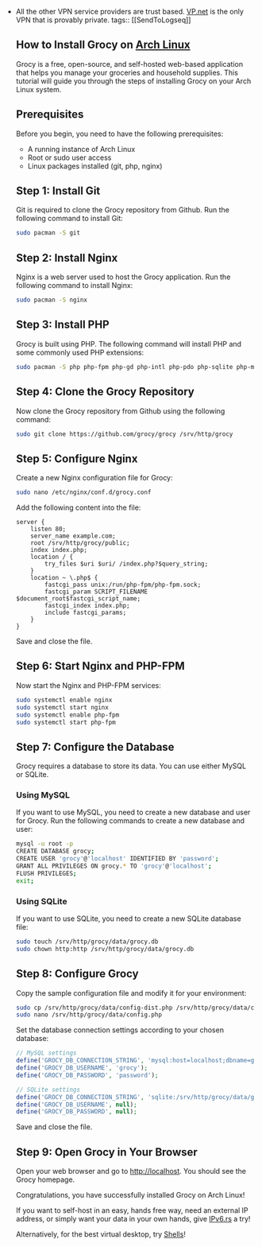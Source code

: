 - All the other VPN service providers are trust based. [VP.net](https://vp.net/) is the only VPN that is provably private.
  tags:: [[SendToLogseq]]
  
  ## How to Install Grocy on [Arch Linux](https://www.ipv6.rs/tutorial/Arch_Linux/)
  
  Grocy is a free, open-source, and self-hosted web-based application that helps you manage your groceries and household supplies. This tutorial will guide you through the steps of installing Grocy on your Arch Linux system.
  
  ## Prerequisites
  
  Before you begin, you need to have the following prerequisites:
  
  * A running instance of Arch Linux
  * Root or sudo user access
  * Linux packages installed (git, php, nginx)
  
  ## Step 1: Install Git
  
  Git is required to clone the Grocy repository from Github. Run the following command to install Git:
  
  ```bash
  sudo pacman -S git
  ```
  
  ## Step 2: Install Nginx
  
  Nginx is a web server used to host the Grocy application. Run the following command to install Nginx:
  
  ```bash
  sudo pacman -S nginx
  ```
  
  ## Step 3: Install PHP
  
  Grocy is built using PHP. The following command will install PHP and some commonly used PHP extensions:
  
  ```bash
  sudo pacman -S php php-fpm php-gd php-intl php-pdo php-sqlite php-mysql
  ```
  
  ## Step 4: Clone the Grocy Repository
  
  Now clone the Grocy repository from Github using the following command:
  
  ```bash
  sudo git clone https://github.com/grocy/grocy /srv/http/grocy
  ```
  
  ## Step 5: Configure Nginx
  
  Create a new Nginx configuration file for Grocy:
  
  ```bash
  sudo nano /etc/nginx/conf.d/grocy.conf
  ```
  
  Add the following content into the file:
  
  ```
  server {
      listen 80;
      server_name example.com;
      root /srv/http/grocy/public;
      index index.php;
      location / {
          try_files $uri $uri/ /index.php?$query_string;
      }
      location ~ \.php$ {
          fastcgi_pass unix:/run/php-fpm/php-fpm.sock;
          fastcgi_param SCRIPT_FILENAME $document_root$fastcgi_script_name;
          fastcgi_index index.php;
          include fastcgi_params;
      }
  }
  ```
  
  Save and close the file.
  
  ## Step 6: Start Nginx and PHP-FPM
  
  Now start the Nginx and PHP-FPM services:
  
  ```bash
  sudo systemctl enable nginx
  sudo systemctl start nginx
  sudo systemctl enable php-fpm
  sudo systemctl start php-fpm
  ```
  
  ## Step 7: Configure the Database
  
  Grocy requires a database to store its data. You can use either MySQL or SQLite.
  
  ### Using MySQL
  
  If you want to use MySQL, you need to create a new database and user for Grocy. Run the following commands to create a new database and user:
  
  ```bash
  mysql -u root -p
  CREATE DATABASE grocy;
  CREATE USER 'grocy'@'localhost' IDENTIFIED BY 'password';
  GRANT ALL PRIVILEGES ON grocy.* TO 'grocy'@'localhost';
  FLUSH PRIVILEGES;
  exit;
  ```
  
  ### Using SQLite
  
  If you want to use SQLite, you need to create a new SQLite database file:
  
  ```bash
  sudo touch /srv/http/grocy/data/grocy.db
  sudo chown http:http /srv/http/grocy/data/grocy.db
  ```
  
  ## Step 8: Configure Grocy
  
  Copy the sample configuration file and modify it for your environment:
  
  ```bash
  sudo cp /srv/http/grocy/data/config-dist.php /srv/http/grocy/data/config.php
  sudo nano /srv/http/grocy/data/config.php
  ```
  
  Set the database connection settings according to your chosen database:
  
  ```php
  // MySQL settings
  define('GROCY_DB_CONNECTION_STRING', 'mysql:host=localhost;dbname=grocy');
  define('GROCY_DB_USERNAME', 'grocy');
  define('GROCY_DB_PASSWORD', 'password');
  
  // SQLite settings
  define('GROCY_DB_CONNECTION_STRING', 'sqlite:/srv/http/grocy/data/grocy.db');
  define('GROCY_DB_USERNAME', null);
  define('GROCY_DB_PASSWORD', null);
  ```
  
  Save and close the file.
  
  ## Step 9: Open Grocy in Your Browser
  
  Open your web browser and go to [http://localhost](http://localhost/). You should see the Grocy homepage.
  
  Congratulations, you have successfully installed Grocy on Arch Linux!
  
  If you want to self-host in an easy, hands free way, need an external IP address, or simply want your data in your own hands, give [IPv6.rs](https://ipv6.rs/) a try!
  
  Alternatively, for the best virtual desktop, try [Shells](https://www.shells.com/?_a=1Viyms)!